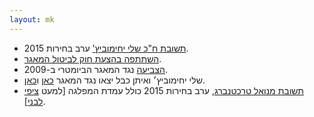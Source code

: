 ```yaml
---
layout: mk
---
```

* <i class="fa fa-envelope"></i> [תשובת ח"כ שלי יחימוביץ'](http://elections2015.no2bio.org/docs/syechimivich.png) ערב בחירות 2015.
* <i class="fa fa-globe"></i> [השתתפה בהצעת חוק לביטול המאגר](http://www.mako.co.il/nexter-archive/Article-5a73491c10e6631006.htm).
* <i class="fa fa-bank"></i> [הצביעה](https://oknesset.org/vote/652/) נגד המאגר הביומטרי ב-2009.
* <i class="fa fa-globe"></i> שלי יחימוביץ׳ ואיתן כבל יצאו נגד המאגר [כאן](http://www.nrg.co.il/online/1/ART2/324/377.html) ו[כאן](http://www.ynet.co.il/articles/0,7340,L-4402374,00.html).
* <i class="fa fa-mobile"></i> [תשובת מנואל טרכטנברג](http://elections2015.no2bio.org/docs/trajtenberg.png), ערב בחירות 2015 כולל עמדת המפלגה [למעט [ציפי לבני](http://elections2015.no2bio.org/docs/Livni.m4a)].
